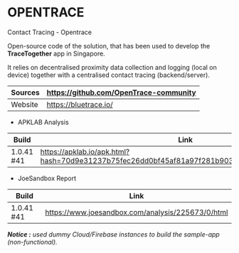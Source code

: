 # OPENTRACE
Contact Tracing - Opentrace

Open-source code of the solution, that has been used to develop the **TraceTogether** app in Singapore.

It relies on decentralised proximity data collection and logging (local on device) together with a centralised contact tracing (backend/server).

Sources | https://github.com/OpenTrace-community
--------|---------------------------------------
Website | https://bluetrace.io/

- APKLAB Analysis 

Build | Link
------|-----
1.0.41 #41 | https://apklab.io/apk.html?hash=70d9e31237b75fec26dd0bf45af81a97f281b903378facc054afc01eff6c3a3c

- JoeSandbox Report

Build | Link
------|-----
1.0.41 #41 | https://www.joesandbox.com/analysis/225673/0/html

_**Notice :** used dummy Cloud/Firebase instances to build the sample-app (non-functional)._
